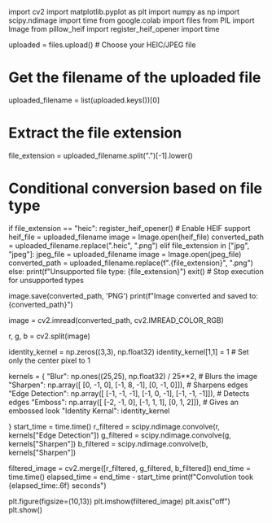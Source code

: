 import cv2
import matplotlib.pyplot as plt
import numpy as np
import scipy.ndimage
import time
from google.colab import files
from PIL import Image
from pillow_heif import register_heif_opener
import time


uploaded = files.upload()  # Choose your HEIC/JPEG file

# Get the filename of the uploaded file
uploaded_filename = list(uploaded.keys())[0]

# Extract the file extension
file_extension = uploaded_filename.split(".")[-1].lower()

# Conditional conversion based on file type
if file_extension == "heic":
    register_heif_opener()  # Enable HEIF support
    heif_file = uploaded_filename
    image = Image.open(heif_file)
    converted_path = uploaded_filename.replace(".heic", ".png")
elif file_extension in ["jpg", "jpeg"]:
    jpeg_file = uploaded_filename
    image = Image.open(jpeg_file)
    converted_path = uploaded_filename.replace(f".{file_extension}", ".png")
else:
    print(f"Unsupported file type: {file_extension}")
    exit()  # Stop execution for unsupported types

image.save(converted_path, 'PNG')
print(f"Image converted and saved to: {converted_path}")


image = cv2.imread(converted_path, cv2.IMREAD_COLOR_RGB)

r, g, b = cv2.split(image)

identity_kernel = np.zeros((3,3), np.float32)
identity_kernel[1,1] = 1  # Set only the center pixel to 1


kernels = {
    "Blur": np.ones((25,25), np.float32) / 25**2,  # Blurs the image
    "Sharpen": np.array([
        [0, -1, 0],
        [-1, 8, -1],
        [0, -1, 0]]),  # Sharpens edges
    "Edge Detection": np.array([
        [-1, -1, -1],
        [-1, 0, -1],
        [-1, -1, -1]]),  # Detects edges
    "Emboss": np.array([
        [-2, -1, 0],
        [-1, 1, 1],
        [0, 1, 2]]),  # Gives an embossed look
    "Identity Kernal":  identity_kernel

}
start_time = time.time()
r_filtered = scipy.ndimage.convolve(r, kernels["Edge Detection"])
g_filtered = scipy.ndimage.convolve(g, kernels["Sharpen"])
b_filtered = scipy.ndimage.convolve(b, kernels["Sharpen"])


filtered_image = cv2.merge([r_filtered, g_filtered, b_filtered])
end_time = time.time()
elapsed_time = end_time - start_time
print(f"Convolution took {elapsed_time:.6f} seconds")

plt.figure(figsize=(10,13))
plt.imshow(filtered_image)
plt.axis("off")
plt.show()
